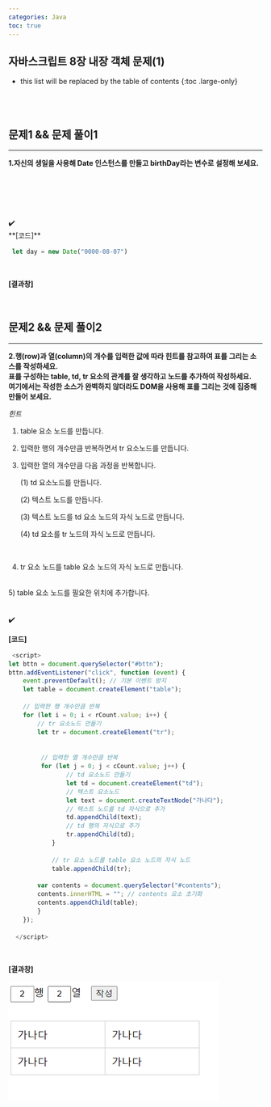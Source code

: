```yaml
---
categories: Java
toc: true
---
```


## 자바스크립트 8장 내장 객체 문제(1) 
* this list will be replaced by the table of contents
{:toc .large-only}
  <br> 
  <br>
  <br>
  <br>
 

## 문제1 && 문제 풀이1
___
**1.자신의 생일을 사용해 Date 인스턴스를 만들고 birthDay라는 변수로 설정해 보세요.** <br>
<br>
<br>
<br>




<br>
<br>
✔️
<br>
**[코드]** <br>


```js
 let day = new Date("0000-08-07")
```
<br>

**[결과창]** <br> 

<br>

## 문제2 && 문제 풀이2
___
**2.행(row)과 열(column)의 개수를 입력한 값에 따라 힌트를 참고하여 표를 그리는 소스를 작성하세요.** <br>
**표를 구성하는 table, td, tr 요소의 관계를 잘 생각하고 노드를 추가하여 작성하세요.** <br>
**여기에서는 작성한 소스가 완벽하지 않더라도 DOM을 사용해 표를 그리는 것에 집중해 만들어 보세요.** <br>

*힌트*

1) table 요소 노드를 만듭니다.<br>

2) 입력한 행의 개수만큼 반복하면서 tr 요소노드를 만듭니다.<br>

3) 입력한 열의 개수만큼 다음 과정을 반복합니다.<br>

    (1) td 요소노드를 만듭니다.<br>

    (2) 텍스트 노드를 만듭니다.<br>

    (3) 텍스트 노드를 td 요소 노드의 자식 노드로 만듭니다. <br>

    (4) td 요소를 tr 노드의 자식 노드로 만듭니다. <br>
<br>

4) tr 요소 노드를 table 요소 노드의 자식 노드로 만듭니다.
<br>
5) table 요소 노드를 필요한 위치에 추가합니다.
<br>
<br>
<br>
✔️

<br>

**[코드]** <br>

```js
 <script>
let bttn = document.querySelector("#bttn");
bttn.addEventListener("click", function (event) {
    event.preventDefault(); // 기본 이벤트 방지
    let table = document.createElement("table");

    // 입력한 행 개수만큼 반복
    for (let i = 0; i < rCount.value; i++) {
        // tr 요소노드 만들기
        let tr = document.createElement("tr");
    

         // 입력한 열 개수만큼 반복
         for (let j = 0; j < cCount.value; j++) {
                // td 요소노드 만들기
                let td = document.createElement("td");
                // 텍스트 요소노드 
                let text = document.createTextNode("가나다");
                // 텍스트 노드를 td 자식으로 추가
                td.appendChild(text);
                // td 행의 자식으로 추가
                tr.appendChild(td);
            }

            // tr 요소 노드를 table 요소 노드의 자식 노드
            table.appendChild(tr);

        var contents = document.querySelector("#contents");
        contents.innerHTML = ""; // contents 요소 초기화
        contents.appendChild(table);
        }        
    });

  </script>
```
<br>

**[결과창]** <br>

![첨부3](https://github.com/YuiLoong/YuiLoong.github.io/blob/master/assets/img/0404_3.png?raw=true)
<br>
<br>
